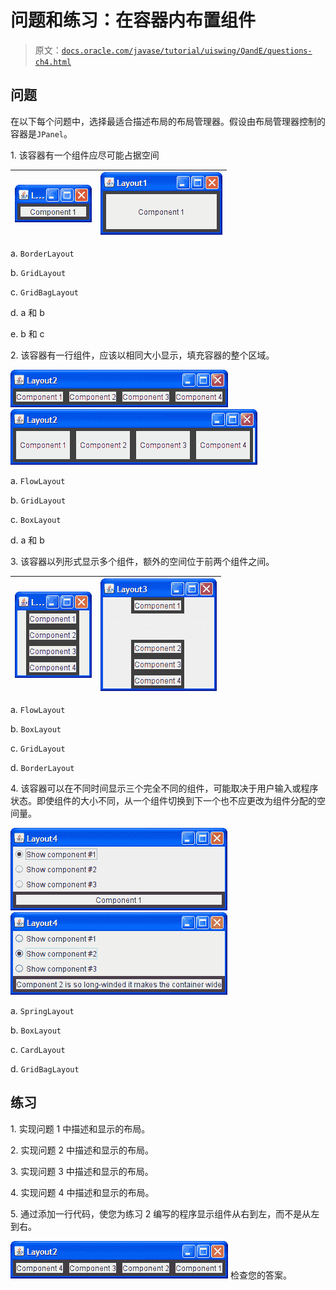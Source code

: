 # 问题和练习：在容器内布置组件

> 原文：[`docs.oracle.com/javase/tutorial/uiswing/QandE/questions-ch4.html`](https://docs.oracle.com/javase/tutorial/uiswing/QandE/questions-ch4.html)

## 问题

在以下每个问题中，选择最适合描述布局的布局管理器。假设由布局管理器控制的容器是`JPanel`。

1\. 该容器有一个组件应尽可能占据空间

| ![Layout1-1.png](img/b38bbad53f3494d668c27028b63d6b89.png) | ![Layout1-2.png](img/c5f368956cfdfa003d3c6efc4c084069.png) |
| --- | --- |

a. `BorderLayout`

b. `GridLayout`

c. `GridBagLayout`

d. a 和 b

e. b 和 c

2\. 该容器有一行组件，应该以相同大小显示，填充容器的整个区域。

![Layout2-1.png](img/dc674c959632ad95fb62ce0514ac81b8.png) ![Layout2-2.png](img/a1448c7ae98d8f50bf1fe8ae4c3f9d2b.png)

a. `FlowLayout`

b. `GridLayout`

c. `BoxLayout`

d. a 和 b

3\. 该容器以列形式显示多个组件，额外的空间位于前两个组件之间。

| ![Layout3-1.png](img/b9ef4ed676266bf873ea7854a25bbd48.png) | ![Layout3-2.png](img/dfcc51b23788f4775d64052fb84f537c.png) |
| --- | --- |

a. `FlowLayout`

b. `BoxLayout`

c. `GridLayout`

d. `BorderLayout`

4\. 该容器可以在不同时间显示三个完全不同的组件，可能取决于用户输入或程序状态。即使组件的大小不同，从一个组件切换到下一个也不应更改为组件分配的空间量。

![Layout4-1.png](img/e939e058e336515aaa4232bb3818bdaf.png) ![Layout4-2.png](img/021bc8948bc6bcd7cd54184a8bc8ee63.png)

a. `SpringLayout`

b. `BoxLayout`

c. `CardLayout`

d. `GridBagLayout`

## 练习

1\. 实现问题 1 中描述和显示的布局。

2\. 实现问题 2 中描述和显示的布局。

3\. 实现问题 3 中描述和显示的布局。

4\. 实现问题 4 中描述和显示的布局。

5\. 通过添加一行代码，使您为练习 2 编写的程序显示组件从右到左，而不是从左到右。

![Layout2-3.png](img/ceb14c230365902b0642b6816410884c.png) 检查您的答案。
